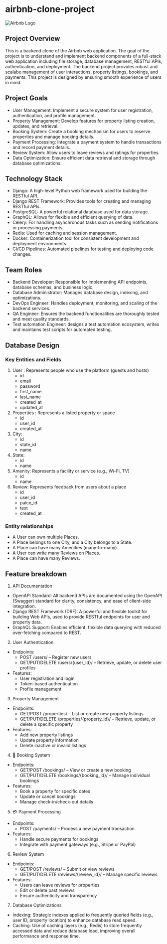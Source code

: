 # airbnb-clone-project


![Airbnb Logo](https://upload.wikimedia.org/wikipedia/commons/6/69/Airbnb_Logo_Bélo.svg)

##  Project Overview

This is a backend clone of the Airbnb web application. The goal of the project is to understand and implement backend components of a full-stack web application including file storage, database management, RESTful APIs, authentication, and deployment. The backend project provides robust and scalabe management of user interactions, property listings, bookings, and payments. This project is designed by ensuring smooth experience of users in mind.

## Project Goals

- User Management: Implement a secure system for user registration, authentication, and profile management.
- Property Management: Develop features for property listing creation, updates, and retrieval.
- Booking System: Create a booking mechanism for users to reserve properties and manage booking details.
- Payment Processing: Integrate a payment system to handle transactions and record payment details.
- Review System: Allow users to leave reviews and ratings for properties.
- Data Optimization: Ensure efficient data retrieval and storage through database optimizations.

## Technology Stack

- Django: A high-level Python web framework used for building the RESTful API.
- Django REST Framework: Provides tools for creating and managing RESTful APIs.
- PostgreSQL: A powerful relational database used for data storage.
- GraphQL: Allows for flexible and efficient querying of data.
- Celery: For handling asynchronous tasks such as sending notifications or processing payments.
- Redis: Used for caching and session management.
- Docker: Containerization tool for consistent development and deployment environments.
- CI/CD Pipelines: Automated pipelines for testing and deploying code changes.

## Team Roles

- Backend Developer: Responsible for implementing API endpoints, database schemas, and business logic.
- Database Administrator: Manages database design, indexing, and optimizations.
- DevOps Engineer: Handles deployment, monitoring, and scaling of the backend services.
- QA Engineer: Ensures the backend functionalities are thoroughly tested and meet quality standards.
- Test automation Engineer: designs a test automation ecosystem, writes and maintains test scripts for automated testing.

## Database Design

### Key Entities and Fields

1. User : Represents people who use the platform (guests and hosts)
   - id
   - email
   - password
   - first_name
   - last_name
   - created_at
   - updated_at
2. Properties : Represents a listed property or space
   - id
   - user_id
   - created_at
3. City:
   - id
   - state_id
   - name
4. State:
   - id
   - name
5. Amenity: Represents a facility or service (e.g., Wi-Fi, TV)
   - id
   - name 
6. Review: Represents feedback from users about a place
   - id
   - user_id
   - palce_id
   - text
   - created_at

### Entity relationships

- A User can own multiple Places.
- A Place belongs to one City, and a City belongs to a State.
- A Place can have many Amenities (many-to-many).
- A User can write many Reviews on Places.
- A Place can have many Reviews.

## Feature breakdown

1. API Documentation
- OpenAPI Standard: All backend APIs are documented using the OpenAPI (Swagger) standard for clarity, consistency, and ease of client-side integration.
- Django REST Framework (DRF): A powerful and flexible toolkit for building Web APIs, used to provide RESTful endpoints for user and property data.
- GraphQL Support: Enables efficient, flexible data querying with reduced over-fetching compared to REST.

2.  User Authentication
- Endpoints:
   - POST /users/ – Register new users
   - GET/PUT/DELETE /users/{user_id}/ – Retrieve, update, or delete user profiles
- Features:
   - User registration and login
   - Token-based authentication
   - Profile management

3. Property Management
- Endpoints:
   - GET/POST /properties/ – List or create new property listings
   - GET/PUT/DELETE /properties/{property_id}/ – Retrieve, update, or delete a specific property
- Features:
   - Add new property listings
   - Update property information
   - Delete inactive or invalid listings

4. 📅 Booking System
- Endpoints:
   - GET/POST /bookings/ – View or create a new booking
   - GET/PUT/DELETE /bookings/{booking_id}/ – Manage individual bookings
- Features:
   - Book a property for specific dates
   - Update or cancel bookings
   - Manage check-in/check-out details

5. 💳 Payment Processing
- Endpoints:
   - POST /payments/ – Process a new payment transaction
- Features:
   - Handle secure payments for bookings
   - Integrate with payment gateways (e.g., Stripe or PayPal)

6. Review System
- Endpoints:
   - GET/POST /reviews/ – Submit or view reviews
   - GET/PUT/DELETE /reviews/{review_id}/ – Manage specific reviews
- Features:
   - Users can leave reviews for properties
   - Edit or delete past reviews
   - Ensure authenticity and transparency

 7. Database Optimizations
- Indexing: Strategic indexes applied to frequently queried fields (e.g., user ID, property location) to enhance database read speed.
- Caching: Use of caching layers (e.g., Redis) to store frequently accessed data and reduce database load, improving overall performance and response time.

